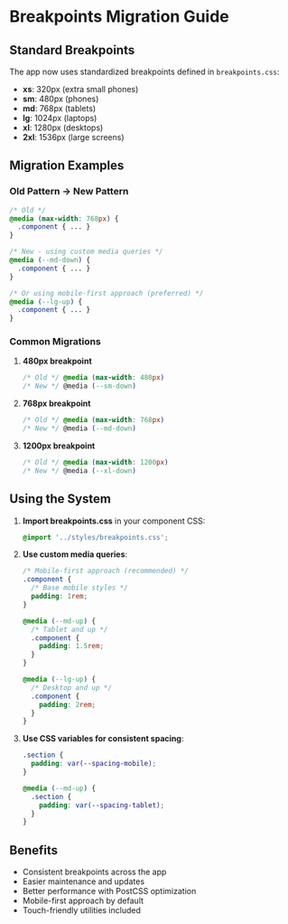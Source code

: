 # Breakpoints Migration Guide

## Standard Breakpoints

The app now uses standardized breakpoints defined in `breakpoints.css`:

- **xs**: 320px (extra small phones)
- **sm**: 480px (phones)
- **md**: 768px (tablets)
- **lg**: 1024px (laptops)
- **xl**: 1280px (desktops)
- **2xl**: 1536px (large screens)

## Migration Examples

### Old Pattern → New Pattern

```css
/* Old */
@media (max-width: 768px) {
  .component { ... }
}

/* New - using custom media queries */
@media (--md-down) {
  .component { ... }
}

/* Or using mobile-first approach (preferred) */
@media (--lg-up) {
  .component { ... }
}
```

### Common Migrations

1. **480px breakpoint**
   ```css
   /* Old */ @media (max-width: 480px)
   /* New */ @media (--sm-down)
   ```

2. **768px breakpoint**
   ```css
   /* Old */ @media (max-width: 768px)
   /* New */ @media (--md-down)
   ```

3. **1200px breakpoint**
   ```css
   /* Old */ @media (max-width: 1200px)
   /* New */ @media (--xl-down)
   ```

## Using the System

1. **Import breakpoints.css** in your component CSS:
   ```css
   @import '../styles/breakpoints.css';
   ```

2. **Use custom media queries**:
   ```css
   /* Mobile-first approach (recommended) */
   .component {
     /* Base mobile styles */
     padding: 1rem;
   }
   
   @media (--md-up) {
     /* Tablet and up */
     .component {
       padding: 1.5rem;
     }
   }
   
   @media (--lg-up) {
     /* Desktop and up */
     .component {
       padding: 2rem;
     }
   }
   ```

3. **Use CSS variables for consistent spacing**:
   ```css
   .section {
     padding: var(--spacing-mobile);
   }
   
   @media (--md-up) {
     .section {
       padding: var(--spacing-tablet);
     }
   }
   ```

## Benefits

- Consistent breakpoints across the app
- Easier maintenance and updates
- Better performance with PostCSS optimization
- Mobile-first approach by default
- Touch-friendly utilities included